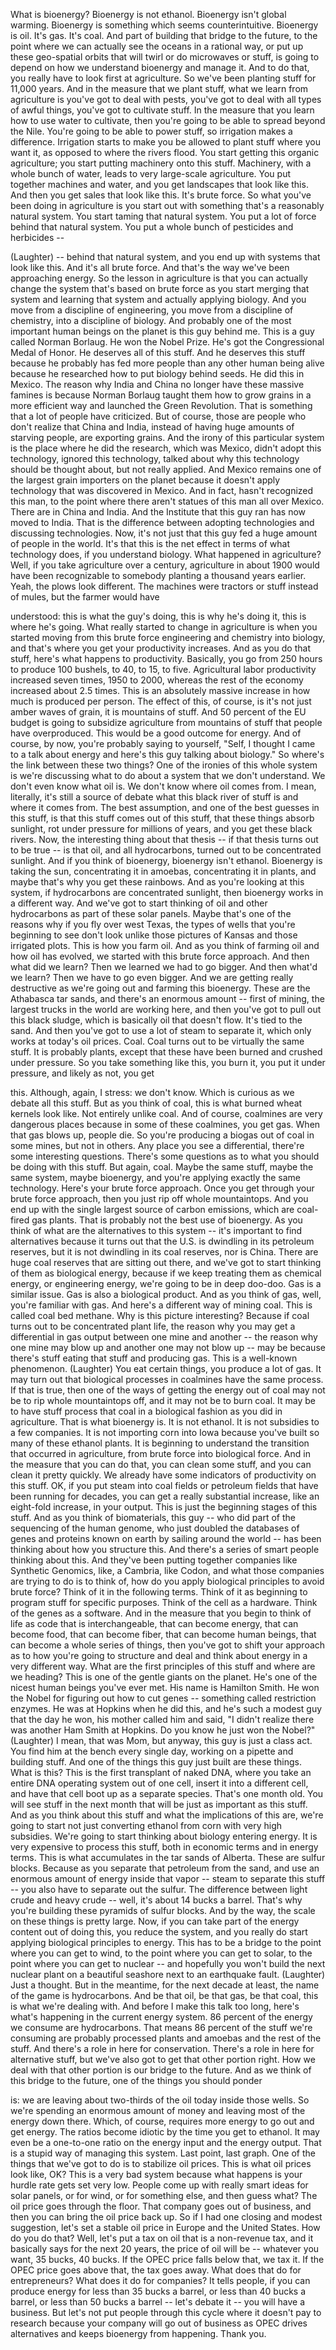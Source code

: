 
What is bioenergy? Bioenergy is not ethanol.
Bioenergy isn&#39;t global warming. Bioenergy is
something which seems counterintuitive. Bioenergy
is oil. It&#39;s gas. It&#39;s coal. And part of building
that bridge to the future, to the point where we
can actually see the oceans in a rational way, or
put up these geo-spatial orbits that will twirl or
do microwaves or stuff, is going to depend on how
we understand bioenergy and manage it. And to do
that, you really have to look first at agriculture.
So we&#39;ve been planting stuff for 11,000 years. And
in the measure that we plant stuff, what we learn
from agriculture is you&#39;ve got to deal with pests,
you&#39;ve got to deal with all types of awful things,
you&#39;ve got to cultivate stuff. In the measure
that you learn how to use water to cultivate, then
you&#39;re going to be able to spread beyond the Nile.
You&#39;re going to be able to power stuff, so irrigation
makes a difference.
Irrigation starts to make you be allowed to plant
stuff where you want it, as opposed to where the
rivers flood. You start getting this organic
agriculture; you start putting machinery onto this
stuff. Machinery, with a whole bunch of water,
leads to very large-scale agriculture.
You put together machines and water, and you get
landscapes that look like this. And then you get
sales that look like this. It&#39;s brute force. So
what you&#39;ve been doing in agriculture is you start
out with something that&#39;s a reasonably natural
system. You start taming that natural system. You
put a lot of force behind that natural system. You
put a whole bunch of pesticides and herbicides --

(Laughter)
 -- behind that natural system, and you
end up with systems that look like this.
And it&#39;s all brute force. And that&#39;s the way we&#39;ve
been approaching energy. So the lesson in
agriculture is that you can actually change the
system that&#39;s based on brute force as you start
merging that system and learning that system and
actually applying biology. And you move from a
discipline of engineering, you move from a
discipline of chemistry, into a discipline of
biology. And probably one of the most important
human beings on the planet is this guy behind me.
This is a guy called Norman Borlaug. He won the
Nobel Prize. He&#39;s got the Congressional Medal of
Honor. He deserves all of this stuff. And he
deserves this stuff because he probably has fed
more people than any other human being alive
because he researched how to put biology behind
seeds. He did this in Mexico. The reason why India
and China no longer have these massive famines is
because Norman Borlaug taught them how to grow
grains in a more efficient way and launched the
Green Revolution. That is something that a lot of
people have criticized. But of course, those are
people who don&#39;t realize that China and India,
instead of having huge amounts of starving people,
are exporting grains.
And the irony of this particular system is the
place where he did the research, which was Mexico,
didn&#39;t adopt this technology, ignored this
technology, talked about why this technology
should be thought about, but not really applied.
And Mexico remains one of the largest grain
importers on the planet because it doesn&#39;t apply
technology that was discovered in Mexico. And in
fact, hasn&#39;t recognized this man, to the point
where there aren&#39;t statues of this man all over
Mexico. There are in China and India. And the
Institute that this guy ran has now moved to
India. That is the difference between adopting
technologies and discussing technologies.
Now, it&#39;s not just that this guy fed a huge amount
of people in the world. It&#39;s that this is the net
effect in terms of what technology does, if you
understand biology.
What happened in agriculture? Well, if you take
agriculture over a century, agriculture in about
1900 would have been recognizable to somebody
planting a thousand years earlier. Yeah, the plows look
different. The machines were tractors or stuff
instead of mules, but the farmer would have

understood: this is what the guy&#39;s doing, this is
why he&#39;s doing it, this is where he&#39;s going. What
really started to change in agriculture is when
you started moving from this brute force
engineering and chemistry into biology, and that&#39;s
where you get your productivity increases. And as
you do that stuff, here&#39;s what happens to
productivity.
Basically, you go from 250 hours to produce 100
bushels, to 40, to 15, to five. Agricultural labor
productivity increased seven times, 1950 to 2000,
whereas the rest of the economy increased about
2.5 times. This is an absolutely massive increase
in how much is produced per person.
The effect of this, of course, is it&#39;s not just
amber waves of grain, it is mountains of stuff.
And 50 percent of the EU budget is going to subsidize
agriculture from mountains of stuff that people
have overproduced.
This would be a good outcome for energy. And of
course, by now, you&#39;re probably saying to
yourself, &quot;Self, I thought I came to a talk about
energy and here&#39;s this guy talking about biology.&quot;
So where&#39;s the link between these two things?
One of the ironies of this whole system is we&#39;re
discussing what to do about a system that we don&#39;t
understand. We don&#39;t even know what oil is. We
don&#39;t know where oil comes from. I mean,
literally, it&#39;s still a source of debate what
this black river of stuff is and where it comes
from. The best assumption, and one of the best
guesses in this stuff, is that this stuff comes
out of this stuff, that these things absorb
sunlight, rot under pressure for millions of
years, and you get these black rivers.
Now, the interesting thing about that thesis -- if
that thesis turns out to be true -- is that oil,
and all hydrocarbons, turned out to be
concentrated sunlight. And if you think of
bioenergy, bioenergy isn&#39;t ethanol. Bioenergy is
taking the sun, concentrating it in amoebas,
concentrating it in plants, and maybe that&#39;s why
you get these rainbows.
And as you&#39;re looking at this system, if
hydrocarbons are concentrated sunlight, then
bioenergy works in a different way. And we&#39;ve got
to start thinking of oil and other hydrocarbons as
part of these solar panels.
Maybe that&#39;s one of the reasons why if you fly
over west Texas, the types of wells that you&#39;re
beginning to see don&#39;t look unlike those pictures
of Kansas and those irrigated plots.
This is how you farm oil. And as you think of
farming oil and how oil has evolved, we started
with this brute force approach. And then what did
we learn? Then we learned we had to go bigger. And
then what&#39;d we learn? Then we have to go even
bigger. And we are getting really destructive as
we&#39;re going out and farming this bioenergy.
These are the Athabasca tar sands, and there&#39;s an
enormous amount -- first of mining, the largest
trucks in the world are working here, and then
you&#39;ve got to pull out this black sludge, which is
basically oil that doesn&#39;t flow. It&#39;s tied to the
sand. And then you&#39;ve got to use a lot of steam to
separate it, which only works at today&#39;s oil
prices.
Coal. Coal turns out to be virtually the same
stuff. It is probably plants, except that these
have been burned and crushed under pressure.
So you take something like this, you burn it, you
put it under pressure, and likely as not, you get

this. Although, again, I stress: we don&#39;t know.
Which is curious as we debate all this stuff. But
as you think of coal, this is what burned wheat
kernels look like. Not entirely unlike coal.
And of course, coalmines are very dangerous
places because in some of these coalmines, you
get gas. When that gas blows up, people die. So
you&#39;re producing a biogas out of coal in some
mines, but not in others.
Any place you see a differential, there&#39;re some
interesting questions. There&#39;s some questions as
to what you should be doing with this stuff. But
again, coal. Maybe the same stuff, maybe the same
system, maybe bioenergy, and you&#39;re applying
exactly the same technology.
Here&#39;s your brute force approach. Once you get
through your brute force approach, then you just
rip off whole mountaintops. And you end up with
the single largest source of carbon emissions,
which are coal-fired gas plants. That is probably
not the best use of bioenergy.
As you think of what are the alternatives to this
system -- it&#39;s important to find alternatives
because it turns out that the U.S. is dwindling in
its petroleum reserves, but it is not dwindling in
its coal reserves, nor is China. There are huge
coal reserves that are sitting out there, and
we&#39;ve got to start thinking of them as biological
energy, because if we keep treating them as
chemical energy, or engineering energy, we&#39;re
going to be in deep doo-doo.
Gas is a similar issue. Gas is also a biological
product. And as you think of gas, well, you&#39;re
familiar with gas. And here&#39;s a different way of
mining coal.
This is called coal bed methane. Why is this
picture interesting? Because if coal turns out to
be concentrated plant life, the reason why you may
get a differential in gas output between one mine
and another -- the reason why one mine may blow up
and another one may not blow up -- may be because
there&#39;s stuff eating that stuff and producing gas.
This is a well-known phenomenon. 
(Laughter)
 You
eat certain things, you produce a lot of gas. It
may turn out that biological processes in coalmines
have the same process. If that is true, then
one of the ways of getting the energy out of coal
may not be to rip whole mountaintops off, and it
may not be to burn coal. It may be to have stuff
process that coal in a biological fashion as you
did in agriculture.
That is what bioenergy is. It is not ethanol. It
is not subsidies to a few companies. It is not
importing corn into Iowa because you&#39;ve built so
many of these ethanol plants. It is beginning to
understand the transition that occurred in
agriculture, from brute force into biological
force. And in the measure that you can do that,
you can clean some stuff, and you can clean it
pretty quickly.
We already have some indicators of productivity on
this stuff. OK, if you put steam into coal fields
or petroleum fields that have been running for
decades, you can get a really substantial
increase, like an eight-fold increase, in your
output. This is just the beginning stages of this
stuff.
And as you think of biomaterials, this guy -- who
did part of the sequencing of the human genome,
who just doubled the databases of genes and
proteins known on earth by sailing around the
world -- has been thinking about how you structure
this. And there&#39;s a series of smart people
thinking about this. And they&#39;ve been putting
together companies like Synthetic Genomics, like,
a Cambria, like Codon, and what those companies are
trying to do is to think of, how do you apply
biological principles to avoid brute force?
Think of it in the following terms. Think of it as
beginning to program stuff for specific purposes.
Think of the cell as a hardware. Think of the
genes as a software. And in the measure that you
begin to think of life as code that is
interchangeable, that can become energy, that can
become food, that can become fiber, that can
become human beings, that can become a whole
series of things, then you&#39;ve got to shift your
approach as to how you&#39;re going to structure and
deal and think about energy in a very different
way.
What are the first principles of this stuff and
where are we heading? This is one of the gentle
giants on the planet. He&#39;s one of the nicest human
beings you&#39;ve ever met. His name is Hamilton
Smith. He won the Nobel for figuring out how to
cut genes -- something called restriction enzymes.
He was at Hopkins when he did this, and he&#39;s such
a modest guy that the day he won, his mother
called him and said, &quot;I didn&#39;t realize there was
another Ham Smith at Hopkins. Do you know he just
won the Nobel?&quot; 
(Laughter)
 I mean, that was Mom,
but anyway, this guy is just a class act. You find
him at the bench every single day, working on a
pipette and building stuff. And one of the things
this guy just built are these things.
What is this? This is the first transplant of
naked DNA, where you take an entire DNA operating
system out of one cell, insert it into a different
cell, and have that cell boot up as a separate
species. That&#39;s one month old. You will see stuff
in the next month that will be just as important
as this stuff.
And as you think about this stuff and what the
implications of this are, we&#39;re going to start not
just converting ethanol from corn with very high
subsidies. We&#39;re going to start thinking about
biology entering energy. It is very expensive to
process this stuff, both in economic terms and in
energy terms.
This is what accumulates in the tar sands of
Alberta. These are sulfur blocks. Because as you
separate that petroleum from the sand, and use an
enormous amount of energy inside that vapor --
steam to separate this stuff -- you also have to
separate out the sulfur. The difference between
light crude and heavy crude -- well, it&#39;s about 14
bucks a barrel. That&#39;s why you&#39;re building these
pyramids of sulfur blocks. And by the way, the
scale on these things is pretty large.
Now, if you can take part of the energy content
out of doing this, you reduce the system, and you
really do start applying biological principles to
energy. This has to be a bridge to the point where
you can get to wind, to the point where you can
get to solar, to the point where you can get to
nuclear -- and hopefully you won&#39;t build the next
nuclear plant on a beautiful seashore next to an
earthquake fault. 
(Laughter)
 Just a thought.
But in the meantime, for the next decade at least,
the name of the game is hydrocarbons. And be that
oil, be that gas, be that coal, this is what we&#39;re
dealing with. And before I make this talk too
long, here&#39;s what&#39;s happening in the current
energy system.
86 percent of the energy we consume are
hydrocarbons. That means 86 percent of the stuff we&#39;re
consuming are probably processed plants and
amoebas and the rest of the stuff. And there&#39;s a
role in here for conservation. There&#39;s a role in
here for alternative stuff, but we&#39;ve also got to
get that other portion right.
How we deal with that other portion is our bridge
to the future. And as we think of this bridge to
the future, one of the things you should ponder

is: we are leaving about two-thirds of the oil today
inside those wells. So we&#39;re spending an enormous
amount of money and leaving most of the energy
down there. Which, of course, requires more energy
to go out and get energy. The ratios become
idiotic by the time you get to ethanol. It may
even be a one-to-one ratio on the energy input and
the energy output. That is a stupid way of
managing this system.
Last point, last graph. One of the things that
we&#39;ve got to do is to stabilize oil prices. This
is what oil prices look like, OK?
This is a very bad system because what happens is
your hurdle rate gets set very low. People come up
with really smart ideas for solar panels, or for
wind, or for something else, and then guess what?
The oil price goes through the floor. That company
goes out of business, and then you can bring the
oil price back up.
So if I had one closing and modest suggestion,
let&#39;s set a stable oil price in Europe and the
United States. How do you do that? Well, let&#39;s put
a tax on oil that is a non-revenue tax, and it
basically says for the next 20 years, the price of
oil will be -- whatever you want, 35 bucks, 40
bucks. If the OPEC price falls below that, we tax
it. If the OPEC price goes above that, the tax
goes away.
What does that do for entrepreneurs? What does it
do for companies? It tells people, if you can
produce energy for less than 35 bucks a barrel, or
less than 40 bucks a barrel, or less than 50 bucks
a barrel -- let&#39;s debate it -- you will have a
business. But let&#39;s not put people through this
cycle where it doesn&#39;t pay to research because
your company will go out of business as OPEC
drives alternatives and keeps bioenergy from
happening. Thank you.
